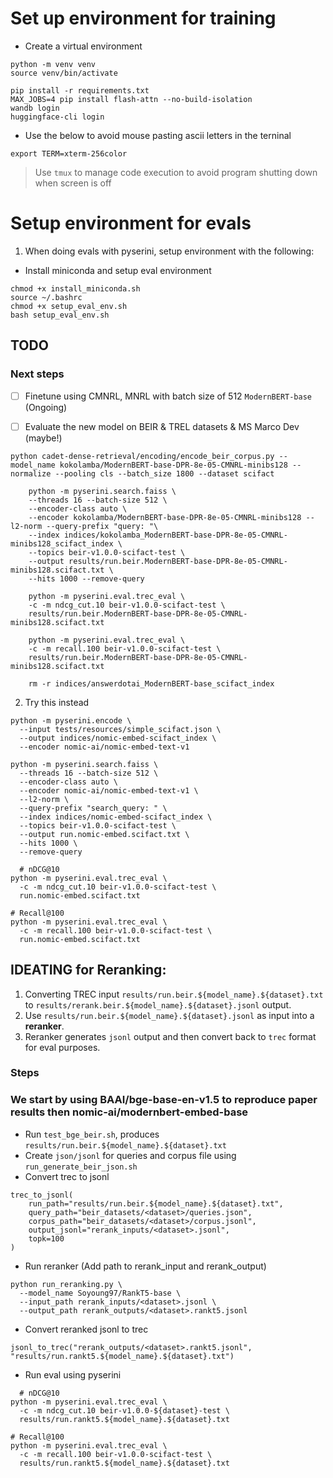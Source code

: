# Set up environment for training
- Create a virtual environment
```
python -m venv venv
source venv/bin/activate
```

```
pip install -r requirements.txt
MAX_JOBS=4 pip install flash-attn --no-build-isolation
wandb login
huggingface-cli login
```
- Use the below to avoid mouse pasting ascii letters in the terninal
```
export TERM=xterm-256color
```
> Use `tmux` to manage code execution to avoid program shutting down when screen is off

# Setup environment for evals
1. When doing evals with pyserini, setup environment with the following:
- Install miniconda and setup eval environment
```
chmod +x install_miniconda.sh
source ~/.bashrc
chmod +x setup_eval_env.sh
bash setup_eval_env.sh
```

## TODO
### Next steps
- [ ] Finetune using CMNRL, MNRL with batch size of 512 `ModernBERT-base` (Ongoing)
- [ ] Evaluate the new model on BEIR & TREL datasets & MS Marco Dev (maybe!)


```
python cadet-dense-retrieval/encoding/encode_beir_corpus.py --model_name kokolamba/ModernBERT-base-DPR-8e-05-CMNRL-minibs128 --normalize --pooling cls --batch_size 1800 --dataset scifact

    python -m pyserini.search.faiss \
    --threads 16 --batch-size 512 \
    --encoder-class auto \
    --encoder kokolamba/ModernBERT-base-DPR-8e-05-CMNRL-minibs128 --l2-norm --query-prefix "query: "\
    --index indices/kokolamba_ModernBERT-base-DPR-8e-05-CMNRL-minibs128_scifact_index \
    --topics beir-v1.0.0-scifact-test \
    --output results/run.beir.ModernBERT-base-DPR-8e-05-CMNRL-minibs128.scifact.txt \
    --hits 1000 --remove-query

    python -m pyserini.eval.trec_eval \
    -c -m ndcg_cut.10 beir-v1.0.0-scifact-test \
    results/run.beir.ModernBERT-base-DPR-8e-05-CMNRL-minibs128.scifact.txt

    python -m pyserini.eval.trec_eval \
    -c -m recall.100 beir-v1.0.0-scifact-test \
    results/run.beir.ModernBERT-base-DPR-8e-05-CMNRL-minibs128.scifact.txt

    rm -r indices/answerdotai_ModernBERT-base_scifact_index

```

2. Try this instead
```
python -m pyserini.encode \
  --input tests/resources/simple_scifact.json \
  --output indices/nomic-embed-scifact_index \
  --encoder nomic-ai/nomic-embed-text-v1

python -m pyserini.search.faiss \
  --threads 16 --batch-size 512 \
  --encoder-class auto \
  --encoder nomic-ai/nomic-embed-text-v1 \
  --l2-norm \
  --query-prefix "search_query: " \
  --index indices/nomic-embed-scifact_index \
  --topics beir-v1.0.0-scifact-test \
  --output run.nomic-embed.scifact.txt \
  --hits 1000 \
  --remove-query

  # nDCG@10
python -m pyserini.eval.trec_eval \
  -c -m ndcg_cut.10 beir-v1.0.0-scifact-test \
  run.nomic-embed.scifact.txt

# Recall@100
python -m pyserini.eval.trec_eval \
  -c -m recall.100 beir-v1.0.0-scifact-test \
  run.nomic-embed.scifact.txt

```

## IDEATING for Reranking:
1. Converting TREC input `results/run.beir.${model_name}.${dataset}.txt` to `results/rerank.beir.${model_name}.${dataset}.jsonl` output.
2. Use `results/run.beir.${model_name}.${dataset}.jsonl` as input into a __reranker__.
3. Reranker generates `jsonl` output and then convert back to `trec` format for eval purposes.


### Steps
### We start by using BAAI/bge-base-en-v1.5 to reproduce paper results then nomic-ai/modernbert-embed-base
- Run `test_bge_beir.sh`, produces `results/run.beir.${model_name}.${dataset}.txt`
- Create `json/jsonl` for queries and corpus file using `run_generate_beir_json.sh`
- Convert trec to jsonl
```
trec_to_jsonl(
    run_path="results/run.beir.${model_name}.${dataset}.txt",
    query_path="beir_datasets/<dataset>/queries.json",
    corpus_path="beir_datasets/<dataset>/corpus.jsonl",
    output_jsonl="rerank_inputs/<dataset>.jsonl",
    topk=100
)
```
- Run reranker (Add path to rerank_input and rerank_output)
```
python run_reranking.py \
  --model_name Soyoung97/RankT5-base \
  --input_path rerank_inputs/<dataset>.jsonl \
  --output_path rerank_outputs/<dataset>.rankt5.jsonl
```
- Convert reranked jsonl to trec
```
jsonl_to_trec("rerank_outputs/<dataset>.rankt5.jsonl", "results/run.rankt5.${model_name}.${dataset}.txt")
```
- Run eval using pyserini
```
  # nDCG@10
python -m pyserini.eval.trec_eval \
  -c -m ndcg_cut.10 beir-v1.0.0-${dataset}-test \
  results/run.rankt5.${model_name}.${dataset}.txt

# Recall@100
python -m pyserini.eval.trec_eval \
  -c -m recall.100 beir-v1.0.0-scifact-test \
  results/run.rankt5.${model_name}.${dataset}.txt
```